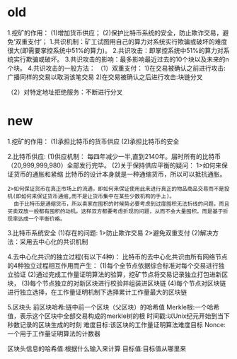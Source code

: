 
# old
1.挖矿的作用：
  (1)增加货币供应；
  (2)保护比特币系统的安全，防止欺诈交易，避免‘双重支付’；
1.共识机制：矿工试图用自己的算力对系统实行欺骗或破坏的难度很大(即需要掌控系统中51%的算力)。
2.共识攻击：即掌控系统中51%的算力对系统实行欺骗或破坏。
3.共识攻击的影响：最多影响最近过去的10个块以及未来的n个块。
4.共识攻击的一般方法：
（1）双重支付：
  1)在交易被确认之前进行攻击:广播同样的交易以取消该笔交易
  2)在交易被确认之后进行攻击:块链分叉

（2）对特定地址拒绝服务：不断进行分叉

# new
1.挖矿的作用：
  (1)承担比特币的货币供应
  (2)承担比特币的安全

2.比特币供应:
  (1)供应机制：
    每四年减少一半,直到2140年。届时所有的比特币（20,999,999,980）全部发行完毕。
  (2)关于保持供应平衡的疑问：
    1>如何来保证货币的通胀和紧缩
      比特币的设计本身就是一种通缩货币，所以可以抵抗通胀。

    2>如何保证货币在真正市场上的流通，即如何来保证使用此来进行真正的物品商品交易而不是投机(即如何来保证货币通缩,而不是让货币集中在某些少数机构的手上)。
      由于比特币是通缩货币，所以卖家在囤积的时候势必要考虑到过度囤积无法折线的问题，而且买卖双放一般都有囤积的动机。这样双方都要考虑折现的问题，从而不会大量囤积，而是基于折现率达成一个平衡价格。

3.比特币系统安全
  (1)存在的问题:
    1>防止欺诈交易
    2>避免双重支付
  (2)解决方法：采用去中心化的共识机制

4.去中心化共识的独立过程(有以下4种)：
比特币的去中心化共识由所有网络节点的4种独立过程相互作用而产生：
(1)每个全节点依据综合标准对每个交易进行独立验证
(2)通过完成工作量证明算法的验算，挖矿节点将交易记录独立打包进新区块，
(3)每个节点独立的对新区块进行校验并组装进区块链
(4)每个节点对区块链进行独立选择，在工作量证明机制下选择累计工作量最大的区块链


5.区块头
前区块哈希:链中前一个区块（父区块）的哈希值
Merkle根:一个哈希值，表示这个区块中全部交易构成的merkle树的根
时间戳:以Unix纪元开始到当下秒数记录的区块生成的时刻
难度目标:该区块的工作量证明算法难度目标
Nonce:一个用于工作量证明算法的计数器

区块头信息的哈希值:根据什么输入来计算
目标值:目标值从哪里来




